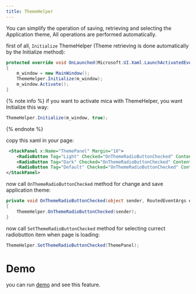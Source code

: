 ```yaml
---
title: ThemeHelper
---
```


You can simplify the operation of saving, retrieving and selecting the Application theme, All operations are performed automatically.

first of all, `Initialize` ThemeHelper (Theme retrieving is done automatically by the Initialize method):

```cs
protected override void OnLaunched(Microsoft.UI.Xaml.LaunchActivatedEventArgs args)
{
    m_window = new MainWindow();
    ThemeHelper.Initialize(m_window);
    m_window.Activate();
}
```

{% note info %}
if you want to activate mica with ThemeHelper, you want Initialize this way:
```cs
ThemeHelper.Initialize(m_window, true);
```
{% endnote %}

copy this xaml in your page:
```xml
 <StackPanel x:Name="ThemePanel" Margin="10">
    <RadioButton Tag="Light" Checked="OnThemeRadioButtonChecked" Content="Light"/>
    <RadioButton Tag="Dark" Checked="OnThemeRadioButtonChecked" Content="Dark" />
    <RadioButton Tag="Default" Checked="OnThemeRadioButtonChecked" Content="Use system setting" />
</StackPanel>
```
now call `OnThemeRadioButtonChecked` method for change and save application theme:
```cs
private void OnThemeRadioButtonChecked(object sender, RoutedEventArgs e)
{
    ThemeHelper.OnThemeRadioButtonChecked(sender);
}
```
now call `SetThemeRadioButtonChecked` method for selecting currect radiobutton item when page is loading:
```cs
ThemeHelper.SetThemeRadioButtonChecked(ThemePanel);
```

# Demo
you can run [demo](https://github.com/ghost1372/SettingsUI) and see this feature.
